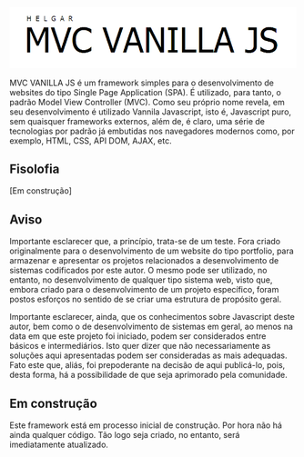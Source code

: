 <img src="mvc-vanilla-js-header.png" alt="MVC VANNILA MVC." style="text-align:center;"/>

MVC VANILLA JS é um framework simples para o desenvolvimento de websites do tipo Single Page Application (SPA). É utilizado, para tanto, o padrão Model View Controller (MVC). Como seu próprio nome revela, em seu desenvolvimento é utilizado Vannila Javascript, isto é, Javascript puro, sem quaisquer frameworks externos, além de, é claro, uma série de tecnologias por padrão já embutidas nos navegadores modernos como, por exemplo, HTML, CSS, API DOM, AJAX, etc.

## Fisolofia
[Em construção]

## Aviso
Importante esclarecer que, a princípio, trata-se de um teste. Fora criado originalmente para o desenvolvimento de um website do tipo portfolio, para armazenar e apresentar os projetos relacionados a desenvolvimento de sistemas codificados por este autor. O mesmo pode ser utilizado, no entanto, no desenvolvimento de qualquer tipo sistema web, visto que, embora criado para o desenvolvimento de um projeto específico, foram postos esforços no sentido de se criar uma estrutura de propósito geral.

Importante esclarecer, ainda,  que os conhecimentos sobre Javascript deste autor, bem como o de desenvolvimento de sistemas em geral, ao menos na data em que este projeto foi iniciado, podem ser considerados entre básicos e intermediários. Isto quer dizer que não necessariamente as soluções aqui apresentadas podem ser consideradas as mais adequadas. Fato este que, aliás, foi prepoderante na decisão de aqui publicá-lo, pois, desta forma, há a possibilidade de que seja aprimorado pela comunidade. 

## Em construção

Este framework está em processo inicial de construção. Por hora não há ainda qualquer código. Tão logo seja criado, no entanto, será imediatamente atualizado.

